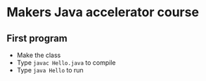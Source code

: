 # Makers Java accelerator course

## First program

* Make the class
* Type ```javac Hello.java``` to compile
* Type ```java Hello``` to run
